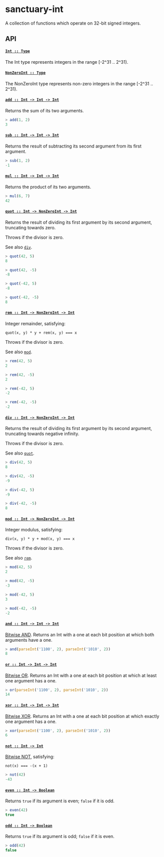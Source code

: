 # sanctuary-int

A collection of functions which operate on 32-bit signed integers.

## API

<h4 name="Int"><code><a href="https://github.com/sanctuary-js/sanctuary-int/blob/v0.1.0/index.js#L26">Int :: Type</a></code></h4>

The Int type represents integers in the range [-2^31 .. 2^31).

<h4 name="NonZeroInt"><code><a href="https://github.com/sanctuary-js/sanctuary-int/blob/v0.1.0/index.js#L37">NonZeroInt :: Type</a></code></h4>

The NonZeroInt type represents non-zero integers in the range
[-2^31 .. 2^31).

<h4 name="add"><code><a href="https://github.com/sanctuary-js/sanctuary-int/blob/v0.1.0/index.js#L50">add :: Int -> Int -> Int</a></code></h4>

Returns the sum of its two arguments.

```javascript
> add(1, 2)
3
```

<h4 name="sub"><code><a href="https://github.com/sanctuary-js/sanctuary-int/blob/v0.1.0/index.js#L64">sub :: Int -> Int -> Int</a></code></h4>

Returns the result of subtracting its second argument from its first
argument.

```javascript
> sub(1, 2)
-1
```

<h4 name="mul"><code><a href="https://github.com/sanctuary-js/sanctuary-int/blob/v0.1.0/index.js#L79">mul :: Int -> Int -> Int</a></code></h4>

Returns the product of its two arguments.

```javascript
> mul(6, 7)
42
```

<h4 name="quot"><code><a href="https://github.com/sanctuary-js/sanctuary-int/blob/v0.1.0/index.js#L93">quot :: Int -> NonZeroInt -> Int</a></code></h4>

Returns the result of dividing its first argument by its second
argument, truncating towards zero.

Throws if the divisor is zero.

See also [`div`](#div).

```javascript
> quot(42, 5)
8

> quot(42, -5)
-8

> quot(-42, 5)
-8

> quot(-42, -5)
8
```

<h4 name="rem"><code><a href="https://github.com/sanctuary-js/sanctuary-int/blob/v0.1.0/index.js#L121">rem :: Int -> NonZeroInt -> Int</a></code></h4>

Integer remainder, satisfying:

    quot(x, y) * y + rem(x, y) === x

Throws if the divisor is zero.

See also [`mod`](#mod).

```javascript
> rem(42, 5)
2

> rem(42, -5)
2

> rem(-42, 5)
-2

> rem(-42, -5)
-2
```

<h4 name="div"><code><a href="https://github.com/sanctuary-js/sanctuary-int/blob/v0.1.0/index.js#L150">div :: Int -> NonZeroInt -> Int</a></code></h4>

Returns the result of dividing its first argument by its second
argument, truncating towards negative infinity.

Throws if the divisor is zero.

See also [`quot`](#quot).

```javascript
> div(42, 5)
8

> div(42, -5)
-9

> div(-42, 5)
-9

> div(-42, -5)
8
```

<h4 name="mod"><code><a href="https://github.com/sanctuary-js/sanctuary-int/blob/v0.1.0/index.js#L178">mod :: Int -> NonZeroInt -> Int</a></code></h4>

Integer modulus, satisfying:

    div(x, y) * y + mod(x, y) === x

Throws if the divisor is zero.

See also [`rem`](#rem).

```javascript
> mod(42, 5)
2

> mod(42, -5)
-3

> mod(-42, 5)
3

> mod(-42, -5)
-2
```

<h4 name="and"><code><a href="https://github.com/sanctuary-js/sanctuary-int/blob/v0.1.0/index.js#L207">and :: Int -> Int -> Int</a></code></h4>

[Bitwise AND][&]. Returns an Int with a one at each bit position at
which both arguments have a one.

```javascript
> and(parseInt('1100', 2), parseInt('1010', 2))
8
```

<h4 name="or"><code><a href="https://github.com/sanctuary-js/sanctuary-int/blob/v0.1.0/index.js#L222">or :: Int -> Int -> Int</a></code></h4>

[Bitwise OR][|]. Returns an Int with a one at each bit position at
which at least one argument has a one.

```javascript
> or(parseInt('1100', 2), parseInt('1010', 2))
14
```

<h4 name="xor"><code><a href="https://github.com/sanctuary-js/sanctuary-int/blob/v0.1.0/index.js#L237">xor :: Int -> Int -> Int</a></code></h4>

[Bitwise XOR][^]. Returns an Int with a one at each bit position at
which exactly one argument has a one.

```javascript
> xor(parseInt('1100', 2), parseInt('1010', 2))
6
```

<h4 name="not"><code><a href="https://github.com/sanctuary-js/sanctuary-int/blob/v0.1.0/index.js#L252">not :: Int -> Int</a></code></h4>

[Bitwise NOT][~], satisfying:

    not(x) === -(x + 1)

```javascript
> not(42)
-43
```

<h4 name="even"><code><a href="https://github.com/sanctuary-js/sanctuary-int/blob/v0.1.0/index.js#L268">even :: Int -> Boolean</a></code></h4>

Returns `true` if its argument is even; `false` if it is odd.

```javascript
> even(42)
true
```

<h4 name="odd"><code><a href="https://github.com/sanctuary-js/sanctuary-int/blob/v0.1.0/index.js#L282">odd :: Int -> Boolean</a></code></h4>

Returns `true` if its argument is odd; `false` if it is even.

```javascript
> odd(42)
false
```

[~]: https://developer.mozilla.org/en-US/docs/Web/JavaScript/Reference/Operators/Bitwise_Operators#Bitwise_NOT
[&]: https://developer.mozilla.org/en-US/docs/Web/JavaScript/Reference/Operators/Bitwise_Operators#Bitwise_AND
[|]: https://developer.mozilla.org/en-US/docs/Web/JavaScript/Reference/Operators/Bitwise_Operators#Bitwise_OR
[^]: https://developer.mozilla.org/en-US/docs/Web/JavaScript/Reference/Operators/Bitwise_Operators#Bitwise_XOR
